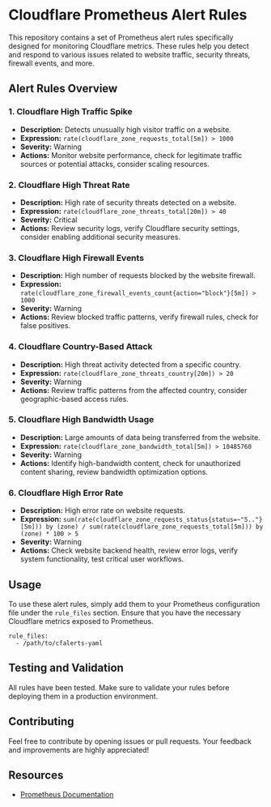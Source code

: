 Cloudflare Prometheus Alert Rules
=================================

This repository contains a set of Prometheus alert rules specifically designed for monitoring Cloudflare metrics. These rules help you detect and respond to various issues related to website traffic, security threats, firewall events, and more.

Alert Rules Overview
--------------------

### 1\. **Cloudflare High Traffic Spike**

-   **Description:** Detects unusually high visitor traffic on a website.
-   **Expression:** `rate(cloudflare_zone_requests_total[5m]) > 1000`
-   **Severity:** Warning
-   **Actions:** Monitor website performance, check for legitimate traffic sources or potential attacks, consider scaling resources.


### 2\. **Cloudflare High Threat Rate**

-   **Description:** High rate of security threats detected on a website.
-   **Expression:** `rate(cloudflare_zone_threats_total[20m]) > 40`
-   **Severity:** Critical
-   **Actions:** Review security logs, verify Cloudflare security settings, consider enabling additional security measures.

### 3\. **Cloudflare High Firewall Events**

-   **Description:** High number of requests blocked by the website firewall.
-   **Expression:** `rate(cloudflare_zone_firewall_events_count{action="block"}[5m]) > 1000`
-   **Severity:** Warning
-   **Actions:** Review blocked traffic patterns, verify firewall rules, check for false positives.

### 4\. **Cloudflare Country-Based Attack**

-   **Description:** High threat activity detected from a specific country.
-   **Expression:** `rate(cloudflare_zone_threats_country[20m]) > 20`
-   **Severity:** Warning
-   **Actions:** Review traffic patterns from the affected country, consider geographic-based access rules.

### 5\. **Cloudflare High Bandwidth Usage**

-   **Description:** Large amounts of data being transferred from the website.
-   **Expression:** `rate(cloudflare_zone_bandwidth_total[5m]) > 10485760`
-   **Severity:** Warning
-   **Actions:** Identify high-bandwidth content, check for unauthorized content sharing, review bandwidth optimization options.

### 6\. **Cloudflare High Error Rate**

-   **Description:** High error rate on website requests.
-   **Expression:** `sum(rate(cloudflare_zone_requests_status{status=~"5.."}[5m])) by (zone) / sum(rate(cloudflare_zone_requests_total[5m])) by (zone) * 100 > 5`
-   **Severity:** Warning
-   **Actions:** Check website backend health, review error logs, verify system functionality, test critical user workflows.

Usage
-----

To use these alert rules, simply add them to your Prometheus configuration file under the `rule_files` section. Ensure that you have the necessary Cloudflare metrics exposed to Prometheus.

```
rule_files:
  - /path/to/cfalerts-yaml

```

Testing and Validation
----------------------

All rules have been tested. Make sure to validate your rules before deploying them in a production environment.

Contributing
------------

Feel free to contribute by opening issues or pull requests. Your feedback and improvements are highly appreciated!

Resources
---------

-   [Prometheus Documentation](https://prometheus.io/docs/prometheus/latest/configuration/recording_rules/)
